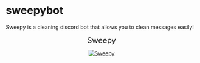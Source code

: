 # sweepybot
Sweepy is a cleaning discord bot that allows you to clean messages easily!


<p style="text-align:center;"><big><big>Sweepy</big></big></p>
<a href="https://top.gg/bot/725629337046614027">
    <p style="text-align:center;"><img src="https://top.gg/api/widget/725629337046614027.svg" alt="Sweepy" /></p>
</a>
